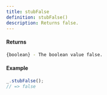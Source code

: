 ```yaml
---
title: stubFalse
definition: stubFalse()
description: Returns false.
---
```



#### Returns


```bash
{boolean} - The boolean value false.
```


#### Example


```ts
_.stubFalse();
// => false
```